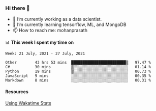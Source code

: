 ### Hi there 👋

- 🔭 I’m currently working as a data scientist.
- 🌱 I’m currently learning tensorflow, ML, and MongoDB
- 📫 How to reach me: mohanprasath

📊 **This week I spent my time on**
<!--START_SECTION:waka-->
```text
Week: 21 July, 2021 - 27 July, 2021

Other        43 hrs 53 mins  ████████████████████████▒   97.47 % 
C#           30 mins         ▒░░░░░░░░░░░░░░░░░░░░░░░░   01.14 % 
Python       19 mins         ▒░░░░░░░░░░░░░░░░░░░░░░░░   00.73 % 
JavaScript   9 mins          ░░░░░░░░░░░░░░░░░░░░░░░░░   00.35 % 
Markdown     8 mins          ░░░░░░░░░░░░░░░░░░░░░░░░░   00.31 % 
```
<!--END_SECTION:waka-->

#### Resources
[Using Wakatime Stats](https://github.com/marketplace/actions/waka-readme)
